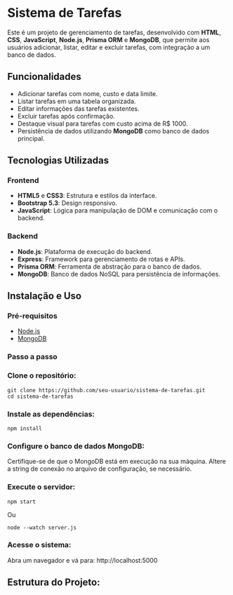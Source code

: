 # Sistema de Tarefas

Este é um projeto de gerenciamento de tarefas, desenvolvido com **HTML**, **CSS**, **JavaScript**, **Node.js**, **Prisma ORM** e **MongoDB**, que permite aos usuários adicionar, listar, editar e excluir tarefas, com integração a um banco de dados.

## Funcionalidades

- Adicionar tarefas com nome, custo e data limite.
- Listar tarefas em uma tabela organizada.
- Editar informações das tarefas existentes.
- Excluir tarefas após confirmação.
- Destaque visual para tarefas com custo acima de R$ 1000.
- Persistência de dados utilizando **MongoDB** como banco de dados principal.

## Tecnologias Utilizadas

### Frontend
- **HTML5** e **CSS3**: Estrutura e estilos da interface.
- **Bootstrap 5.3**: Design responsivo.
- **JavaScript**: Lógica para manipulação de DOM e comunicação com o backend.

### Backend
- **Node.js**: Plataforma de execução do backend.
- **Express**: Framework para gerenciamento de rotas e APIs.
- **Prisma ORM**: Ferramenta de abstração para o banco de dados.
- **MongoDB**: Banco de dados NoSQL para persistência de informações.

## Instalação e Uso

### Pré-requisitos

- [Node.js](https://nodejs.org/)
- [MongoDB](https://www.mongodb.com/)

### Passo a passo

### Clone o repositório:
   ```
   git clone https://github.com/seu-usuario/sistema-de-tarefas.git
   cd sistema-de-tarefas
   ```
### Instale as dependências:
  ```
  npm install
  ```
### Configure o banco de dados MongoDB:

Certifique-se de que o MongoDB está em execução na sua máquina.
Altere a string de conexão no arquivo de configuração, se necessário.

### Execute o servidor:
```
npm start
``` 
Ou
```
node --watch server.js
```
### Acesse o sistema:

Abra um navegador e vá para: http://localhost:5000

## Estrutura do Projeto:


